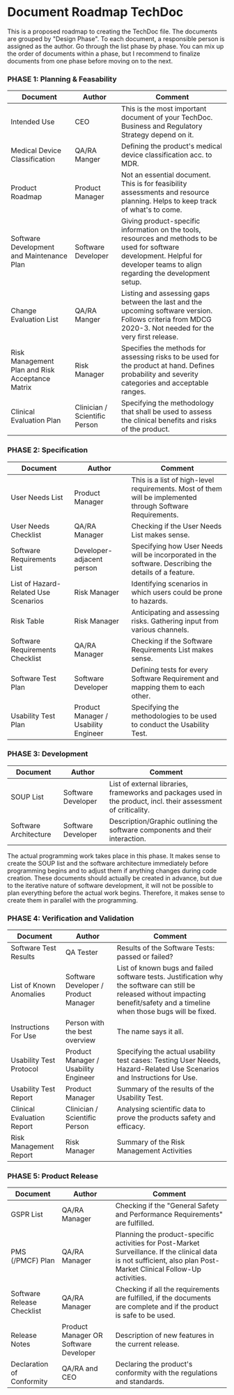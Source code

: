 # Document Roadmap TechDoc

This is a proposed roadmap to creating the TechDoc file. The documents are grouped by "Design Phase". To each
document, a responsible person is assigned as the author. Go through the list phase by phase. You can mix up
the order of documents within a phase, but I recommend to finalize documents from one phase before moving on
to the next.

### PHASE 1: Planning & Feasability

| Document                                        | Author                        | Comment                                                                                                                                                                            |
|-------------------------------------------------|-------------------------------|------------------------------------------------------------------------------------------------------------------------------------------------------------------------------------|
| Intended Use                                    | CEO                           | This is the most important document of your TechDoc. Business and Regulatory Strategy depend on it.                                                                                |
| Medical Device Classification                   | QA/RA Manger                  | Defining the product's medical device classification acc. to MDR.                                                                                                                  |
| Product Roadmap                                 | Product Manager               | Not an essential document. This is for feasibility assessments and resource planning. Helps to keep track of what's to come.                                                       |
| Software Development and Maintenance Plan       | Software Developer            | Giving product-specific information on the tools, resources and methods to be used for software development. Helpful for developer teams to align regarding the development setup. |
| Change Evaluation List                          | QA/RA Manger                  | Listing and assessing gaps between the last and the upcoming software version. Follows criteria from MDCG 2020-3. Not needed for the very first release.                           |
| Risk Management Plan and Risk Acceptance Matrix | Risk Manager                  | Specifies the methods for assessing risks to be used for the product at hand. Defines probability and severity categories and acceptable ranges.                                   |
| Clinical Evaluation Plan                        | Clinician / Scientific Person | Specifying the methodology that shall be used to assess the clinical benefits and risks of the product.                                                                            |

### PHASE 2: Specification

| Document                             | Author                               | Comment                                                                                                    |
|--------------------------------------|--------------------------------------|------------------------------------------------------------------------------------------------------------|
| User Needs List                      | Product Manager                      | This is a list of high-level requirements. Most of them will be implemented through Software Requirements. |
| User Needs Checklist                 | QA/RA Manager                        | Checking if the User Needs List makes sense.                                                               |
| Software Requirements List           | Developer-adjacent person            | Specifying how User Needs will be incorporated in the software. Describing the details of a feature.       |
| List of Hazard-Related Use Scenarios | Risk Manager                         | Identifying scenarios in which users could be prone to hazards.                                            |
| Risk Table                           | Risk Manager                         | Anticipating and assessing risks. Gathering input from various channels.                                   |
| Software Requirements Checklist      | QA/RA Manager                        | Checking if the Software Requirements List makes sense.                                                    |
| Software Test Plan                   | Software Developer                   | Defining tests for every Software Requirement and mapping them to each other.                              |
| Usability Test Plan                  | Product Manager / Usability Engineer | Specifying the methodologies to be used to conduct the Usability Test.                                     |

### PHASE 3: Development

| Document              | Author             | Comment                                                                                                         |
|-----------------------|--------------------|-----------------------------------------------------------------------------------------------------------------|
| SOUP List             | Software Developer | List of external libraries, frameworks and packages used in the product, incl. their assessment of criticality. |
| Software Architecture | Software Developer | Description/Graphic outlining the software components and their interaction.                                    |

The actual programming work takes place in this phase. It makes sense to create the SOUP list and the software
architecture immediately before programming begins and to adjust them if anything changes during code
creation. These documents should actually be created in advance, but due to the iterative nature of software
development, it will not be possible to plan everything before the actual work begins. Therefore, it makes
sense to create them in parallel with the programming.

### PHASE 4: Verification and Validation

| Document                   | Author                               | Comment                                                                                                                                                                           |
|----------------------------|--------------------------------------|-----------------------------------------------------------------------------------------------------------------------------------------------------------------------------------|
| Software Test Results      | QA Tester                            | Results of the Software Tests: passed or failed?                                                                                                                                  |
| List of Known Anomalies    | Software Developer / Product Manager | List of known bugs and failed software tests. Justification why the software can still be released without impacting benefit/safety and a timeline when those bugs will be fixed. |
| Instructions For Use       | Person with the best overview        | The name says it all.                                                                                                                                                             |
| Usability Test Protocol    | Product Manager / Usability Engineer | Specifying the actual usability test cases: Testing User Needs, Hazard-Related Use Scenarios and Instructions for Use.                                                            |
| Usability Test Report      | Product Manager                      | Summary of the results of the Usability Test.                                                                                                                                     |
| Clinical Evaluation Report | Clinician / Scientific Person        | Analysing scientific data to prove the products safety and efficacy.                                                                                                              |
| Risk Management Report     | Risk Manager                         | Summary of the Risk Management Activities                                                                                                                                         |
### PHASE 5: Product Release

| Document                   | Author                                | Comment                                                                                                                                                             |
|----------------------------|---------------------------------------|---------------------------------------------------------------------------------------------------------------------------------------------------------------------|
| GSPR List                  | QA/RA Manager                         | Checking if the "General Safety and Performance Requirements" are fulfilled.                                                                                        |
| PMS (/PMCF) Plan           | QA/RA Manager                         | Planning the product-specific activities for Post-Market Surveillance. If the clinical data is not sufficient, also plan Post-Market Clinical Follow-Up activities. |
| Software Release Checklist | QA/RA Manager                         | Checking if all the requirements are fulfilled, if the documents are complete and if the product is safe to be used.                                                |
| Release Notes              | Product Manager OR Software Developer | Description of new features in the current release.                                                                                                                 |
| Declaration of Conformity  | QA/RA and CEO                         | Declaring the product's conformity with the regulations and standards.                                                                                              |

